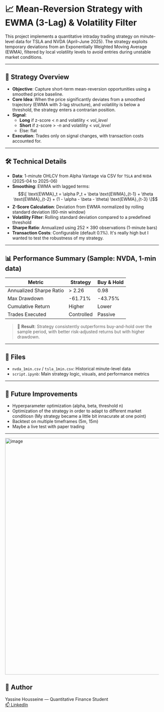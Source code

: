 # 📈 Mean-Reversion Strategy with EWMA (3-Lag) & Volatility Filter

This project implements a quantitative intraday trading strategy on minute-level data for TSLA and NVDA (April–June 2025). The strategy exploits temporary deviations from an Exponentially Weighted Moving Average (EWMA), filtered by local volatility levels to avoid entries during unstable market conditions.

---

## 🧠 Strategy Overview

- **Objective**: Capture short-term mean-reversion opportunities using a smoothed price baseline.
- **Core Idea**: When the price significantly deviates from a smoothed trajectory (EWMA with 3-lag structure), and volatility is below a threshold, the strategy enters a contrarian position.
- **Signal**:
  - **Long** if z-score < *n* and volatility < *vol_level*
  - **Short** if z-score > -*n* and volatility < *vol_level*
  - Else: flat
- **Execution**: Trades only on signal changes, with transaction costs accounted for.

---

## 🛠️ Technical Details

- **Data**: 1-minute OHLCV from Alpha Vantage via CSV for `TSLA` and `NVDA` (2025-04 to 2025-06)
- **Smoothing**: EWMA with lagged terms:
  $$\[
  \text{EWMA}_t = \alpha P_t + \beta \text{EWMA}_{t-1} + \theta \text{EWMA}_{t-2} + (1 - \alpha - \beta - \theta) \text{EWMA}_{t-3}
  \]$$
- **Z-Score Calculation**: Deviation from EWMA normalized by rolling standard deviation (60-min window)
- **Volatility Filter**: Rolling standard deviation compared to a predefined threshold
- **Sharpe Ratio**: Annualized using 252 × 390 observations (1-minute bars)
- **Transaction Costs**: Configurable (default 0.1%). It's really high but I wanted to test the robustness of my strategy.

---

## 📊 Performance Summary (Sample: NVDA, 1-min data)

| Metric                    | Strategy   | Buy & Hold|
|---------------------------|------------|-----------|
| Annualized Sharpe Ratio   | > 2.26     | 0.98      |
| Max Drawdown              | -61.71%    | -43.75%   |
| Cumulative Return         | Higher     | Lower     |
| Trades Executed           | Controlled | Passive   |

> 🏁 **Result**: Strategy consistently outperforms buy-and-hold over the sample period, with better risk-adjusted returns but with higher drawdown.

---

## 📁 Files

- `nvda_1min.csv` / `tsla_1min.csv`: Historical minute-level data
- `script.ipynb`: Main strategy logic, visuals, and performance metrics

---

## 📌 Future Improvements

- Hyperparameter optimization (alpha, beta, threshold n)
- Optimization of the strategy in order to adapt to different market conditiosn (My strategy became a little bit innacurate at one point)
- Backtest on multiple timeframes (5m, 15m)
- Maybe a live test with paper trading
---

<img width="1918" height="773" alt="image" src="https://github.com/user-attachments/assets/10f96d02-8d13-4022-85b1-996b182b92b3" />

## 🧠 Author

Yassine Housseine — Quantitative Finance Student  
[📫 LinkedIn](www.linkedin.com/in/yassine-housseine-181835210)
